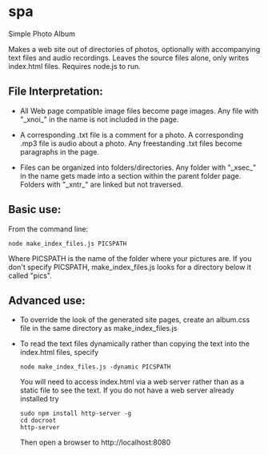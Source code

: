 # spa
Simple Photo Album

Makes a web site out of directories of photos, optionally with accompanying
text files and audio recordings.  Leaves the source files alone, only writes
index.html files.  Requires node.js to run.


File Interpretation:
-------------------

  - All Web page compatible image files become page images.  Any file
    with "&#95;xnoi&#95;" in the name is not included in the page.

  - A corresponding .txt file is a comment for a photo.  A corresponding
    .mp3 file is audio about a photo.  Any freestanding .txt files become
    paragraphs in the page.

  - Files can be organized into folders/directories.  Any folder with
    "&#95;xsec&#95;" in the name gets made into a section within the parent
    folder page.  Folders with "&#95;xntr&#95;" are linked but not traversed.


Basic use:
---------

From the command line:
```
node make_index_files.js PICSPATH
```
Where PICSPATH is the name of the folder where your pictures are.  If you
don't specify PICSPATH, make_index_files.js looks for a directory below it
called "pics".


Advanced use:
------------

  - To override the look of the generated site pages, create an album.css
    file in the same directory as make_index_files.js

  - To read the text files dynamically rather than copying the text into the
    index.html files, specify
    ```
    node make_index_files.js -dynamic PICSPATH
    ```
    You will need to access index.html via a web server rather than as a
    static file to see the text.  If you do not have a web server already
    installed try 
    ```
    sudo npm install http-server -g
    cd docroot
    http-server
    ```
    Then open a browser to http://localhost:8080

